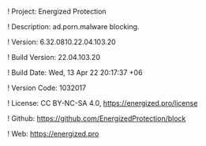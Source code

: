 ! Project: Energized Protection

! Description: ad.porn.malware blocking.

! Version: 6.32.0810.22.04.103.20

! Build Version: 22.04.103.20

! Build Date: Wed, 13 Apr 22 20:17:37 +06

! Version Code: 1032017

! License: CC BY-NC-SA 4.0, https://energized.pro/license

! Github: https://github.com/EnergizedProtection/block

! Web: https://energized.pro
